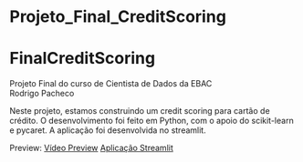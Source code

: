 # Projeto_Final_CreditScoring
 
# FinalCreditScoring
Projeto Final do curso de Cientista de Dados da EBAC \
Rodrigo Pacheco

Neste projeto, estamos construindo um credit scoring para cartão de crédito. O desenvolvimento foi feito em Python, com o apoio do scikit-learn e pycaret. A aplicação foi desenvolvida no streamlit. 

Preview:
[Vídeo Preview](https://youtu.be/Kz_r8Stbolo)
[Aplicação Streamlit](https://projetofinalcreditscoring.streamlit.app/)